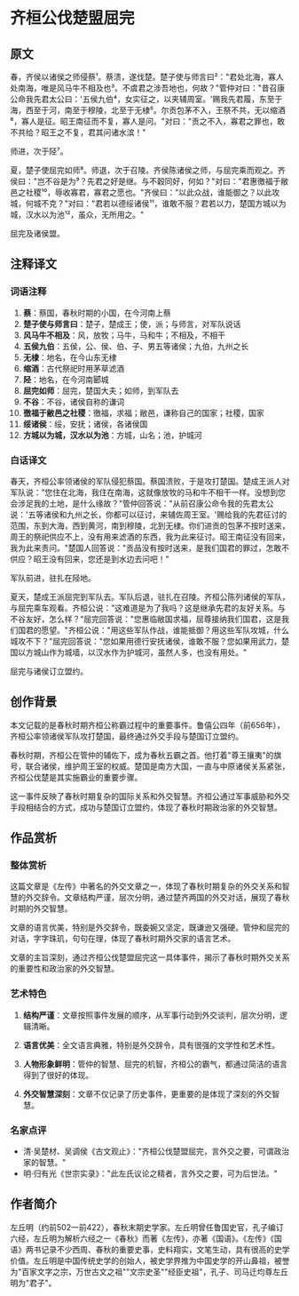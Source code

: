 # 齐桓公伐楚盟屈完

## 原文

春，齐侯以诸侯之师侵蔡¹。蔡溃，遂伐楚。楚子使与师言曰²："君处北海，寡人处南海，唯是风马牛不相及也³。不虞君之涉吾地也，何故？"管仲对曰："昔召康公命我先君太公曰：'五侯九伯⁴，女实征之，以夹辅周室。'赐我先君履，东至于海，西至于河，南至于穆陵，北至于无棣⁵。尔贡包茅不入，王祭不共，无以缩酒⁶，寡人是征。昭王南征而不复，寡人是问。"对曰："贡之不入，寡君之罪也，敢不共给？昭王之不复，君其问诸水滨！"

师进，次于陉⁷。

夏，楚子使屈完如师⁸。师退，次于召陵。齐侯陈诸侯之师，与屈完乘而观之。齐侯曰："岂不谷是为⁹？先君之好是继。与不穀同好，何如？"对曰："君惠徼福于敝邑之社稷¹⁰，辱收寡君，寡君之愿也。"齐侯曰："以此众战，谁能御之？以此攻城，何城不克？"对曰："君若以德绥诸侯¹¹，谁敢不服？君若以力，楚国方城以为城，汉水以为池¹²，虽众，无所用之。" 

屈完及诸侯盟。

## 注释译文

### 词语注释

1. **蔡**：蔡国，春秋时期的小国，在今河南上蔡
2. **楚子使与师言曰**：楚子，楚成王；使，派；与师言，对军队说话
3. **风马牛不相及**：风，放牧；马牛，马和牛；不相及，不相干
4. **五侯九伯**：五侯，公、侯、伯、子、男五等诸侯；九伯，九州之长
5. **无棣**：地名，在今山东无棣
6. **缩酒**：古代祭祀时用茅草滤酒
7. **陉**：地名，在今河南郾城
8. **屈完如师**：屈完，楚国大夫；如师，到军队去
9. **不谷**：不谷，诸侯自称的谦词
10. **徼福于敝邑之社稷**：徼福，求福；敝邑，谦称自己的国家；社稷，国家
11. **绥诸侯**：绥，安抚；诸侯，各诸侯国
12. **方城以为城，汉水以为池**：方城，山名；池，护城河

### 白话译文

春天，齐桓公率领诸侯的军队侵犯蔡国。蔡国溃败，于是攻打楚国。楚成王派人对军队说："您住在北海，我住在南海，这就像放牧的马和牛不相干一样。没想到您会涉足我的土地，是什么缘故？"管仲回答说："从前召康公命令我的先君太公说：'五等诸侯和九州之长，你都可以征讨，来辅佐周王室。'赐给我的先君征讨的范围，东到大海，西到黄河，南到穆陵，北到无棣。你们进贡的包茅不按时送来，周王的祭祀供应不上，没有用来滤酒的东西，我为此来征讨。昭王南征没有回来，我为此来责问。"楚国人回答说："贡品没有按时送来，是我们国君的罪过，怎敢不供应？昭王没有回来，您还是到水边去问吧！"

军队前进，驻扎在陉地。

夏天，楚成王派屈完到军队去。军队后退，驻扎在召陵。齐桓公陈列诸侯的军队，与屈完乘车观看。齐桓公说："这难道是为了我吗？这是继承先君的友好关系。与不谷友好，怎么样？"屈完回答说："您惠临敝国求福，屈尊接纳我们国君，这是我们国君的愿望。"齐桓公说："用这些军队作战，谁能抵御？用这些军队攻城，什么城攻不下？"屈完回答说："您如果用德行安抚诸侯，谁敢不服？您如果用武力，楚国以方城山作为城墙，以汉水作为护城河，虽然人多，也没有用处。"

屈完与诸侯订立盟约。

## 创作背景

本文记载的是春秋时期齐桓公称霸过程中的重要事件。鲁僖公四年（前656年），齐桓公率领诸侯军队攻打楚国，最终通过外交手段与楚国订立盟约。

春秋时期，齐桓公在管仲的辅佐下，成为春秋五霸之首。他打着"尊王攘夷"的旗号，联合诸侯，维护周王室的权威。楚国是南方大国，一直与中原诸侯关系紧张，齐桓公伐楚是其实施霸业的重要步骤。

这一事件反映了春秋时期复杂的国际关系和外交智慧。齐桓公通过军事威胁和外交手段相结合的方式，成功与楚国订立盟约，体现了春秋时期政治家的外交智慧。

## 作品赏析

### 整体赏析

这篇文章是《左传》中著名的外交文章之一，体现了春秋时期复杂的外交关系和智慧的外交辞令。文章结构严谨，层次分明，通过楚齐两国的外交对话，展现了春秋时期的外交智慧。

文章的语言优美，特别是外交辞令，既委婉又坚定，既谦逊又强硬。管仲和屈完的对话，字字珠玑，句句在理，体现了春秋时期外交家的语言艺术。

文章的主旨深刻，通过齐桓公伐楚盟屈完这一具体事件，揭示了春秋时期外交关系的重要性和政治家的外交智慧。

### 艺术特色

1. **结构严谨**：文章按照事件发展的顺序，从军事行动到外交谈判，层次分明，逻辑清晰。

2. **语言优美**：全文语言典雅，特别是外交辞令，具有很强的文学性和艺术性。

3. **人物形象鲜明**：管仲的智慧、屈完的机智，齐桓公的霸气，都通过简洁的语言得到了很好的体现。

4. **外交智慧深刻**：文章不仅记录了历史事件，更重要的是体现了深刻的外交智慧。

### 名家点评

* 清·吴楚材、吴调侯《古文观止》："齐桓公伐楚盟屈完，言外交之要，可谓政治家的智慧。"
* 明·归有光《世宗实录》："此左氏议论之精者，言外交之要，可为后世法。"

## 作者简介

左丘明（约前502一前422），春秋末期史学家。左丘明曾任鲁国史官，孔子编订六经，左丘明为解析六经之一《春秋》而著《左传》，亦著《国语》。《左传》《国语》两书记录不少西周、春秋的重要史事，史料翔实，文笔生动，具有很高的史学价值。左丘明是中国传统史学的创始人，被史学界推为中国史学的开山鼻祖，被誉为"百家文字之宗，万世古文之祖""文宗史圣""经臣史祖"，孔子、司马迁均尊左丘明为"君子"。
